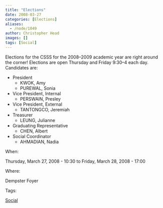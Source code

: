 ```yaml
---
title: "Elections"
date: 2008-03-27
categories: [Elections]
aliases:
  - /node/1049
author: Christopher Head
images: []
tags: [Social]
---
```


Elections for the CSSS for the 2008–2009 academic year are right around the corner! Elections are open Thursday and Friday 9:30–4 each day. Candidates are:

*   President
    *   KWOK, Amy
    *   PUREWAL, Sonia
*   Vice President, Internal
    *   PERSWAIN, Presley
*   Vice President, External
    *   TANTONGCO, Jeremiah
*   Treasurer
    *   LEUNG, Julianne
*   Graduating Representative
    *   CHEN, Albert
*   Social Coordinator
    *   AHMADIAN, Nadia

When: 

Thursday, March 27, 2008 - 10:30 to Friday, March 28, 2008 - 17:00

Where: 

Dempster Foyer

Tags: 

[Social](/social)
